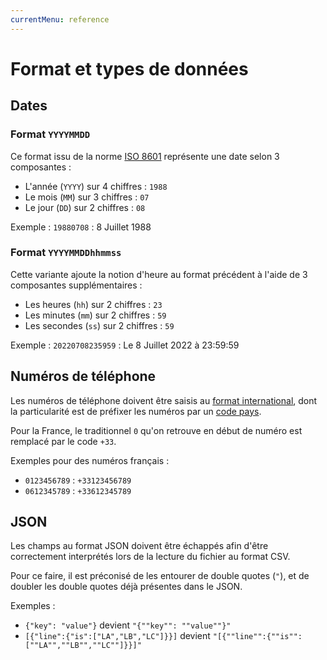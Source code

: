 ```yaml
---
currentMenu: reference
---
```


# Format et types de données

## Dates

### Format `YYYYMMDD`

Ce format issu de la norme [ISO 8601](https://en.wikipedia.org/wiki/ISO_8601) représente une date selon 3 composantes :

* L'année (`YYYY`) sur 4 chiffres : `1988`
* Le mois (`MM`) sur 3 chiffres : `07`
* Le jour (`DD`) sur 2 chiffres : `08`

Exemple : `19880708` : 8 Juillet 1988

### Format `YYYYMMDDhhmmss`

Cette variante ajoute la notion d'heure au format précédent à l'aide de 3 composantes supplémentaires :

* Les heures (`hh`) sur 2 chiffres : `23`
* Les minutes (`mm`) sur 2 chiffres : `59`
* Les secondes (`ss`) sur 2 chiffres : `59`

Exemple : `20220708235959` : Le 8 Juillet 2022 à 23:59:59

## Numéros de téléphone

Les numéros de téléphone doivent être saisis au [format international](https://fr.wikipedia.org/wiki/Plan_de_num%C3%A9rotation), dont la particularité est de préfixer les numéros par un [code pays](https://fr.wikipedia.org/wiki/Liste_des_indicatifs_t%C3%A9l%C3%A9phoniques_internationaux_par_pays). 

Pour la France, le traditionnel `0` qu'on retrouve en début de numéro est remplacé par le code `+33`.

Exemples pour des numéros français :

* `0123456789` : `+33123456789`
* `0612345789` : `+33612345789`

## JSON

Les champs au format JSON doivent être échappés afin d'être correctement interprétés lors de la lecture du fichier au format CSV.

Pour ce faire, il est préconisé de les entourer de double quotes (`"`), et de doubler les double quotes déjà présentes dans le JSON.

Exemples :

* `{"key": "value"}` devient `"{""key"": ""value""}"` 
* `[{"line":{"is":["LA","LB","LC"]}}]` devient `"[{""line"":{""is"":[""LA"",""LB"",""LC""]}}]"`